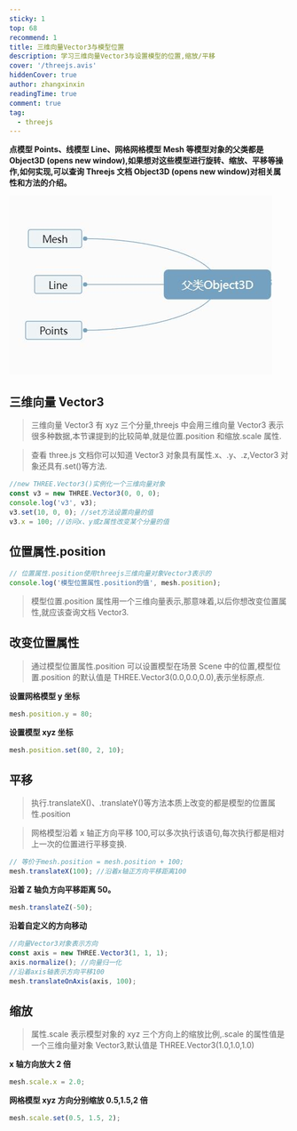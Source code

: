 ```yaml
---
sticky: 1
top: 68
recommend: 1
title: 三维向量Vector3与模型位置
description: 学习三维向量Vector3与设置模型的位置,缩放/平移
cover: '/threejs.avis'
hiddenCover: true
author: zhangxinxin
readingTime: true
comment: true
tag:
  - threejs
---
```


**点模型 Points、线模型 Line、网格网格模型 Mesh 等模型对象的父类都是 Object3D (opens new window),如果想对这些模型进行旋转、缩放、平移等操作,如何实现,可以查询 Threejs 文档 Object3D (opens new window)对相关属性和方法的介绍。**

![](../../public/threejs/父类object.jpg)

## 三维向量 Vector3

> 三维向量 Vector3 有 xyz 三个分量,threejs 中会用三维向量 Vector3 表示很多种数据,本节课提到的比较简单,就是位置.position 和缩放.scale 属性.

> 查看 three.js 文档你可以知道 Vector3 对象具有属性.x、.y、.z,Vector3 对象还具有.set()等方法.

```js
//new THREE.Vector3()实例化一个三维向量对象
const v3 = new THREE.Vector3(0, 0, 0);
console.log('v3', v3);
v3.set(10, 0, 0); //set方法设置向量的值
v3.x = 100; //访问x、y或z属性改变某个分量的值
```

## 位置属性.position

```js
// 位置属性.position使用threejs三维向量对象Vector3表示的
console.log('模型位置属性.position的值', mesh.position);
```

> 模型位置.position 属性用一个三维向量表示,那意味着,以后你想改变位置属性,就应该查询文档 Vector3.

## 改变位置属性

> 通过模型位置属性.position 可以设置模型在场景 Scene 中的位置,模型位置.position 的默认值是 THREE.Vector3(0.0,0.0,0.0),表示坐标原点.

**设置网格模型 y 坐标**

```js
mesh.position.y = 80;
```

**设置模型 xyz 坐标**

```js
mesh.position.set(80, 2, 10);
```

## 平移

> 执行.translateX()、.translateY()等方法本质上改变的都是模型的位置属性.position

> 网格模型沿着 x 轴正方向平移 100,可以多次执行该语句,每次执行都是相对上一次的位置进行平移变换.

```js
// 等价于mesh.position = mesh.position + 100;
mesh.translateX(100); //沿着x轴正方向平移距离100
```

**沿着 Z 轴负方向平移距离 50。**

```js
mesh.translateZ(-50);
```

**沿着自定义的方向移动**

```js
//向量Vector3对象表示方向
const axis = new THREE.Vector3(1, 1, 1);
axis.normalize(); //向量归一化
//沿着axis轴表示方向平移100
mesh.translateOnAxis(axis, 100);
```

## 缩放

> 属性.scale 表示模型对象的 xyz 三个方向上的缩放比例,.scale 的属性值是一个三维向量对象 Vector3,默认值是 THREE.Vector3(1.0,1.0,1.0)

**x 轴方向放大 2 倍**

```js
mesh.scale.x = 2.0;
```

**网格模型 xyz 方向分别缩放 0.5,1.5,2 倍**

```js
mesh.scale.set(0.5, 1.5, 2);
```
